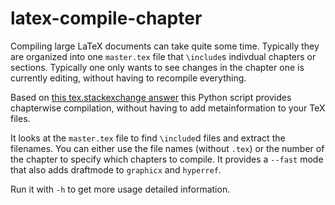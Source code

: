 latex-compile-chapter
=====================

Compiling large LaTeX documents can take quite some time. Typically they are organized into one `master.tex` file that `\include`s indivdual chapters or sections. Typically one only wants to see changes in the chapter one is currently editing, without having to recompile everything.

Based on [this tex.stackexchange answer](http://tex.stackexchange.com/questions/31334/how-to-create-individual-chapter-pdfs) this Python script provides chapterwise compilation, without having to add metainformation to your TeX files.

It looks at the `master.tex` file to find `\include`d files and extract the filenames. You can either use the file names (without `.tex`) or the number of the chapter to specify which chapters to compile. It provides a `--fast` mode that also adds draftmode to `graphicx` and `hyperref`.

Run it with `-h` to get more usage detailed information.